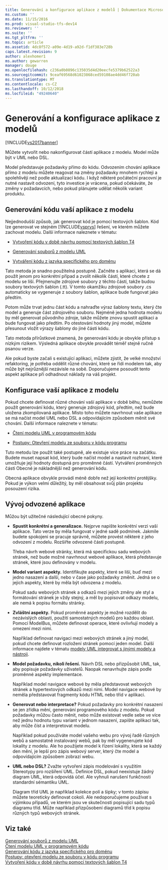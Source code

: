 ```yaml
---
title: Generování a konfigurace aplikace z modelů | Dokumentace Microsoftu
ms.custom: ''
ms.date: 11/15/2016
ms.prod: visual-studio-tfs-dev14
ms.reviewer: ''
ms.suite: ''
ms.tgt_pltfrm: ''
ms.topic: article
ms.assetid: 4dc8f572-a09e-4d19-a92d-f1df383e728b
caps.latest.revision: 9
author: alexhomer1
ms.author: gewarren
manager: douge
ms.openlocfilehash: c236a0b0896c135035d4d20eecfe5379b62522a3
ms.sourcegitcommit: 9ceaf69568d61023868ced59108ae4dd46f720ab
ms.translationtype: MT
ms.contentlocale: cs-CZ
ms.lasthandoff: 10/12/2018
ms.locfileid: "49240640"
---
```

# <a name="generate-and-configure-your-app-from-models"></a>Generování a konfigurace aplikace z modelů
[!INCLUDE[vs2017banner](../includes/vs2017banner.md)]

Můžete vytvořit nebo nakonfigurovat částí aplikace z modelu. Model může být v UML nebo DSL.  
  
 Model představuje požadavky přímo do kódu. Odvozením chování aplikace přímo z modelu můžete reagovat na změny požadavky mnohem rychleji a spolehlivěji než podle aktualizací kódu. I když některé počáteční pracovní je nutné nastavit odvození, tyto investice je vrácena, pokud očekáváte, že změny v požadavcích, nebo pokud plánujete udělat několik variant produktu.  
  
## <a name="generating-the-code-of-your-application-from-a-model"></a>Generování kódu vaší aplikace z modelu  
 Nejjednodušší způsob, jak generovat kód je pomocí textových šablon. Kód lze generovat ve stejném [!INCLUDE[vsprvs](../includes/vsprvs-md.md)] řešení, ve kterém můžete zachovat modelu. Další informace naleznete v tématu:  
  
-   [Vytvoření kódu v době návrhu pomocí textových šablon T4](../modeling/design-time-code-generation-by-using-t4-text-templates.md)  
  
-   [Generování souborů z modelu UML](../modeling/generate-files-from-a-uml-model.md)  
  
-   [Vytváření kódu z jazyka specifického pro doménu](../modeling/generating-code-from-a-domain-specific-language.md)  
  
 Tato metoda je snadno použitelná postupně. Začněte s aplikaci, která se dá použít jenom pro konkrétní případ a zvolit několik částí, které chcete z modelu se liší. Přejmenujte zdrojové soubory z těchto částí, takže budou soubory textových šablon (.tt). V tomto okamžiku zdrojové soubory .cs automaticky se vygeneruje z soubory šablon, aplikace bude fungovat jako předtím.  
  
 Potom může trvat jednu část kódu a nahraďte výraz šablony textu, který čte model a generuje část zdrojového souboru. Nejméně jedna hodnota modelu by měl generovat původního zdroje, takže můžete znovu spustit aplikaci a bude fungovat jako předtím. Po otestování hodnoty jiný model, můžete přesunout vložit výrazy šablony do jiné části kódu.  
  
 Tato metoda přírůstkové znamená, že generování kódu je obvykle přístup s nízkým rizikem. Výsledná aplikace obvykle provádět téměř stejně ručně psanou verze.  
  
 Ale pokud byste začali s existující aplikaci, můžete zjistit, že velké množství refaktoring, je potřeba oddělit různé chování, které se řídí modelem tak, aby může být nejrůznější nezávisle na sobě. Doporučujeme posoudit tento aspekt aplikace při odhadnout náklady na váš projekt.  
  
## <a name="configuring-your-application-from-a-model"></a>Konfigurace vaší aplikace z modelu  
 Pokud chcete definovat různé chování vaší aplikace v době běhu, nemůžete použít generování kódu, který generuje zdrojový kód, předtím, než bude uložena zkompilovaná aplikace. Místo toho můžete navrhnout vaše aplikace se má načíst model UML nebo DSL a odpovídajícím způsobem měnit své chování. Další informace naleznete v tématu:  
  
-   [Čtení modelu UML v programovém kódu](../modeling/read-a-uml-model-in-program-code.md)  
  
-   [Postupy: Otevření modelu ze souboru v kódu programu](../modeling/how-to-open-a-model-from-file-in-program-code.md)  
  
 Tuto metodu lze použít také postupně, ale existuje více práce na začátku. Budete muset napsat kód, který bude načíst model a nastavit rozhraní, které umožňuje její hodnoty dostupná pro proměnné částí. Vytváření proměnných části Obecné je nákladnější než generování kódu.  
  
 Obecná aplikace obvykle provádí méně dobře než její konkrétní protějšky. Pokud je výkon velmi důležitý, by měl obsahovat svůj plán projektu posouzení rizika.  
  
## <a name="developing-a-derived-application"></a>Vývoj odvozené aplikace  
 Můžou být užitečné následující obecné pokyny.  
  
-   **Spustit konkrétní a generalizace.** Nejprve napište konkrétní verzi vaší aplikace. Tato verze by měla fungovat v jedné sadě podmínek. Jakmile budete spokojeni se pracuje správně, můžete provést některé z jeho odvození z modelu. Rozšiřte odvozené části postupně.  
  
     Třeba návrh webové stránky, která má specifickou sadu webových stránek, než bude možné navrhnout webové aplikace, která představuje stránek, které jsou definovány v modelu.  
  
-   **Model variant aspekty.** Identifikujte aspekty, které se liší, buď mezi jedno nasazení a další, nebo v čase jako požadavky změnit. Jedná se o jejich aspekty, které by měla být odvozena z modelu.  
  
     Pokud sadu webových stránek a odkazů mezi jejich změny ale styl a formátování stránek je vždy stejný, a měl by popisovat odkazy modelu, ale nemá k popisu formátu stránky.  
  
-   **Zvláštní aspekty.** Pokud proměnné aspekty je možné rozdělit do nezávislých oblasti, použití samostatných modelů pro každou oblast. Pomocí ModelBus, můžete definovat operace, které ovlivňují modely a omezení mezi nimi.  
  
     Například definovat navigaci mezi webových stránek a jiný model, pokud chcete definovat rozložení stránek pomocí jeden model. Další informace najdete v tématu [modely UML integrovat s jinými modely a nástroji](../modeling/integrate-uml-models-with-other-models-and-tools.md).  
  
-   **Model požadavku, nikoli řešení.** Návrh DSL nebo přizpůsobit UML, tak, aby popisuje požadavky uživatelů. Naopak nenavrhujte zápis podle proměnné aspekty implementace.  
  
     Například model navigace webové by měla představovat webových stránek a hypertextových odkazů mezi nimi. Model navigace webové by neměla představovat fragmenty kódu HTML nebo tříd v aplikaci.  
  
-   **Generovat nebo interpretace?** Pokud požadavky pro konkrétní nasazení se jen zřídka mění, generování programového kódu z modelu. Pokud požadavky můžou často měnit, nebo může existovat vedle sebe ve více než jednu hodnotu typu variant v jednom nasazení, zapište aplikaci tak, aby může číst a interpretovat modelu.  
  
     Například pokud používáte model vašeho webu pro vývoj řadě různých webů a samostatně instalovaný webů, pak by měl vygenerujete kód lokality z modelu. Ale ho použijete model k řízení lokality, která se každý den mění, je lepší pro zápis webový server, který čte model a odpovídajícím způsobem zobrazí webu.  
  
-   **UML nebo DSL?** Zvažte vytvoření zápis modelování s využitím Stereotypy pro rozšíření UML. Definice DSL, pokud neexistuje žádný diagram UML, která odpovídá účel. Ale vyhnuli narušení funkčnosti standardní sémantiku UML.  
  
     Diagram tříd UML je například kolekce polí a šipky; v tomto zápisu můžete teoreticky definovat cokoli. Ale nedoporučujeme používat s výjimkou případů, ve kterém jsou ve skutečnosti popisující sadu typů diagramu tříd. Může například přizpůsobení diagramů tříd k popisu různých typů webových stránek.  
  
## <a name="see-also"></a>Viz také  
 [Generování souborů z modelu UML](../modeling/generate-files-from-a-uml-model.md)   
 [Čtení modelu UML v programovém kódu](../modeling/read-a-uml-model-in-program-code.md)   
 [Generování kódu z jazyka specifického pro doménu](../modeling/generating-code-from-a-domain-specific-language.md)   
 [Postupy: otevření modelu ze souboru v kódu programu](../modeling/how-to-open-a-model-from-file-in-program-code.md)   
 [Vytvoření kódu v době návrhu pomocí textových šablon T4](../modeling/design-time-code-generation-by-using-t4-text-templates.md)



